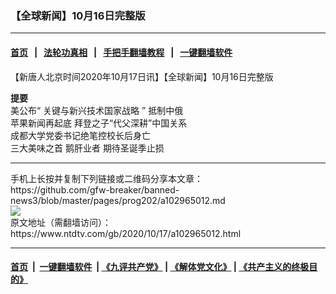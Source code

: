 ### 【全球新闻】10月16日完整版
------------------------

#### [首页](https://github.com/gfw-breaker/banned-news3/blob/master/README.md) &nbsp;&nbsp;|&nbsp;&nbsp; [法轮功真相](https://github.com/begood0513/basic/blob/master/README.md)  &nbsp;&nbsp;|&nbsp;&nbsp; [手把手翻墙教程](https://github.com/gfw-breaker/guides/wiki)  &nbsp;&nbsp;|&nbsp;&nbsp; [一键翻墙软件](https://github.com/gfw-breaker/nogfw/blob/master/README.md)  



<div><div class="post_content" itemprop="articleBody">
 <p>
  【新唐人北京时间2020年10月17日讯】【全球新闻】10月16日完整版
 </p>
 <p>
  <strong>
   提要
   <br/>
  </strong>
  美公布“
  <ok href="https://www.ntdtv.com/gb/关键与新兴技术国家战略.htm">
   关键与新兴技术国家战略
  </ok>
  ”
  <ok href="https://www.ntdtv.com/gb/抵制中俄.htm">
   抵制中俄
  </ok>
  <br/>
  苹果新闻再起底 拜登之子“代父深耕”中国关系
  <br/>
  成都大学党委书记绝笔控校长后身亡
  <br/>
  三大美味之首
  <ok href="https://www.ntdtv.com/gb/鹅肝业者.htm">
   鹅肝业者
  </ok>
  期待圣诞季止损
 </p>
 <div class="single_ad">
 </div>
</div>
</div>
<hr/>
手机上长按并复制下列链接或二维码分享本文章：<br/>
https://github.com/gfw-breaker/banned-news3/blob/master/pages/prog202/a102965012.md <br/>
<a href='https://github.com/gfw-breaker/banned-news3/blob/master/pages/prog202/a102965012.md'><img src='https://github.com/gfw-breaker/banned-news3/blob/master/pages/prog202/a102965012.md.png'/></a> <br/>
原文地址（需翻墙访问）：https://www.ntdtv.com/gb/2020/10/17/a102965012.html


------------------------
#### [首页](https://github.com/gfw-breaker/banned-news3/blob/master/README.md) &nbsp;|&nbsp; [一键翻墙软件](https://github.com/gfw-breaker/nogfw/blob/master/README.md) &nbsp;| [《九评共产党》](https://github.com/gfw-breaker/9ping.md/blob/master/README.md#九评之一评共产党是什么) | [《解体党文化》](https://github.com/gfw-breaker/jtdwh.md/blob/master/README.md) | [《共产主义的终极目的》](https://github.com/gfw-breaker/gczydzjmd.md/blob/master/README.md)


<img src='http://gfw-breaker.win/banned-news3/pages/prog202/a102965012.md' width='0px' height='0px'/>